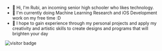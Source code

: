 - 👋 Hi, I'm Rubi, an incoming senior high schooler who likes technology.  
- 🌱 I'm currently doing Machine Learning Research and iOS Development work on my free time :D  
- 📌 I hope to gain experience through my personal projects and apply my creativity and artistic skills to create designs and programs that will brighten your day 


![visitor badge](https://visitor-badge.glitch.me/badge?page_id=rachruby.hey-visitors!)

<!---
- 💞️ I’m looking to collaborate on ...
- 📫 How to reach me ...


rachruby/rachruby is a ✨ special ✨ repository because its `README.md` (this file) appears on your GitHub profile.
You can click the Preview link to take a look at your changes.
--->
